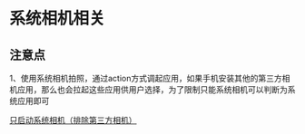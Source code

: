 # 系统相机相关

## 注意点

1、使用系统相机拍照，通过action方式调起应用，如果手机安装其他的第三方相机应用，那么也会拉起这些应用供用户选择，为了限制只能系统相机可以判断为系统应用即可

[只启动系统相机（排除第三方相机）](https://blog.csdn.net/oDongFangZhiZi/article/details/54583220)
